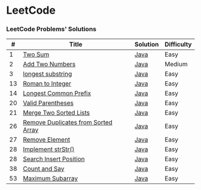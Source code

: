 LeetCode
========
### LeetCode Problems' Solutions
| # | Title | Solution | Difficulty |
|---| ----- | -------- | ---------- |
|1| [Two Sum](https://leetcode.com/problems/two-sum/description/) | [Java](./algorithms/TwoSum/) | Easy |
|2| [Add Two Numbers](https://leetcode-cn.com/problems/add-two-numbers/description/) | [Java](./algorithms/AddTwoNum/AddTwoNum.java) | Medium |
|3| [longest substring](https://leetcode-cn.com/problems/longest-substring-without-repeating-characters/description/) | [Java](./algorithms/LongestSubstring/) | Easy |
|13| [Roman to Integer](https://leetcode-cn.com/problems/roman-to-integer/description/) | [Java](./algorithms/RomanToInteger/RomanToInteger.java) | Easy |
|14| [Longest Common Prefix ](https://leetcode-cn.com/problems/longest-common-prefix/description/) | [Java](./algorithms/LongestCommonPrefix/LongestCommonPrefix.java) | Easy |
|20| [Valid Parentheses ](https://leetcode-cn.com/problems/valid-parentheses/description/) | [Java](./algorithms/ValidParentheses/ValidParentheses.java) | Easy |
|21| [Merge Two Sorted Lists ](https://leetcode-cn.com/problems/merge-two-sorted-lists/description/) | [Java](./algorithms/MergeTwoSortedLists/MergeTwoSortedLists.java) | Easy |
|26| [Remove Duplicates from Sorted Array ](https://leetcode-cn.com/problems/remove-duplicates-from-sorted-array/description/) | [Java](./algorithms/RemoveDuplicatesFromSortedArray/RemoveDuplicatesFromSortedArray.java) | Easy |
|27| [Remove Element ](https://leetcode-cn.com/problems/remove-element/description/) | [Java](./algorithms/RemoveElement/) | Easy |
|28| [Implement strStr() ](https://leetcode-cn.com/problems/implement-strstr/description/) | [Java](./algorithms/ImplementStrStr()/ImplementStrStr().java) | Easy |
|28| [Search Insert Position ](https://leetcode-cn.com/problems/search-insert-position/description/) | [Java](./algorithms/SearchInsertPosition/SearchInsertPosition.java) | Easy |
|38| [Count and Say ](https://leetcode-cn.com/problems/count-and-say/description/) | [Java](./algorithms/CountAndSay/CountAndSay.java) | Easy |
|53| [Maximum Subarray](https://leetcode-cn.com/problems/maximum-subarray/description/) | [Java](./algorithms/MaximumSubarray/MaximumSubarray.java) | Easy |

